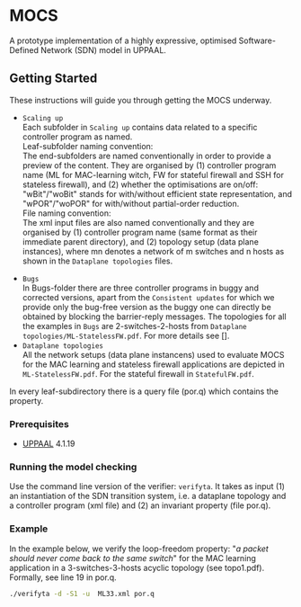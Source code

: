 # MOCS

A prototype implementation of a highly expressive, optimised Software-Defined Network (SDN) model in UPPAAL.

## Getting Started

These instructions will guide you through getting the MOCS underway.

* `Scaling up`<br/>
Each subfolder in `Scaling up` contains data related to a specific controller program as named.<br/>
Leaf-subfolder naming convention:<br/>
The end-subfolders are named conventionally in order to provide a preview of the content. They are organised by (1) controller program name (ML for MAC-learning witch, FW for stateful firewall and SSH for stateless firewall), and (2) whether the optimisations are on/off: "wBit"/"woBit" stands for with/without efficient state representation, and "wPOR"/"woPOR" for with/without partial-order reduction.<br/> 
File naming convention:<br/>
The xml input files are also named conventionally and they are organised by (1) controller program name (same format as their immediate parent directory), and (2) topology setup (data plane instances), where mn denotes a network of m switches and n hosts as shown in the `Dataplane topologies` files.

- `Bugs`<br/>
In Bugs-folder there are three controller programs in buggy and corrected versions, apart from the `Consistent updates` for which we provide only the bug-free version as the buggy one can directly be obtained by blocking the barrier-reply messages. The topologies for all the examples in `Bugs` are 2-switches-2-hosts from `Dataplane topologies/ML-StatelessFW.pdf`. For more details see []. 
- `Dataplane topologies`<br/>
All the network setups (data plane instancens) used to evaluate MOCS for the MAC learning and stateless firewall applications are depicted in `ML-StatelessFW.pdf`. For the stateful firewall in `StatefulFW.pdf`.

In every leaf-subdirectory there is a query file (por.q) which contains the property.

### Prerequisites

* [UPPAAL](http://www.uppaal.org/) 4.1.19


### Running the model checking

Use the command line version of the verifier: `verifyta`. It takes as input (1) an instantiation of the SDN transition system, i.e. a dataplane topology and a controller program (xml file) and (2) an invariant property (file por.q).<br/>


### Example

In the example below, we verify the loop-freedom property: "*a packet should never come back to the same switch*" for the MAC learning application in a 3-switches-3-hosts acyclic topology (see topo1.pdf). Formally, see line 19 in por.q.
 
```sh
./verifyta -d -S1 -u  ML33.xml por.q
```

